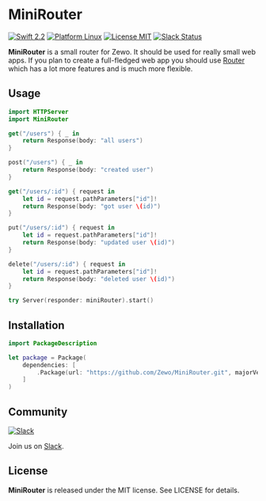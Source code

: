 MiniRouter
==========
[![Swift 2.2](https://img.shields.io/badge/Swift-2.2-orange.svg?style=flat)](https://swift.org)
[![Platform Linux](https://img.shields.io/badge/Platform-Linux-lightgray.svg?style=flat)](https://swift.org)
[![License MIT](https://img.shields.io/badge/License-MIT-blue.svg?style=flat)](https://tldrlegal.com/license/mit-license)
[![Slack Status](https://zewo-slackin.herokuapp.com/badge.svg)](http://slack.zewo.io)

**MiniRouter** is a small router for Zewo. It should be used for really small web apps. If you plan to create a full-fledged web app you should use [Router](https://github.com/Zewo/Router) which has a lot more features and is much more flexible.

## Usage

```swift
import HTTPServer
import MiniRouter

get("/users") { _ in
    return Response(body: "all users")
}

post("/users") { _ in
    return Response(body: "created user")
}

get("/users/:id") { request in
    let id = request.pathParameters["id"]!
    return Response(body: "got user \(id)")
}

put("/users/:id") { request in
    let id = request.pathParameters["id"]!
    return Response(body: "updated user \(id)")
}

delete("/users/:id") { request in
    let id = request.pathParameters["id"]!
    return Response(body: "deleted user \(id)")
}

try Server(responder: miniRouter).start()
```

## Installation

```swift
import PackageDescription

let package = Package(
    dependencies: [
        .Package(url: "https://github.com/Zewo/MiniRouter.git", majorVersion: 0, minor: 2)
    ]
)
```

## Community

[![Slack](http://s13.postimg.org/ybwy92ktf/Slack.png)](http://slack.zewo.io)

Join us on [Slack](http://slack.zewo.io).

License
-------

**MiniRouter** is released under the MIT license. See LICENSE for details.
